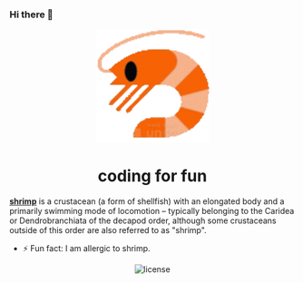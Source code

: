 ### Hi there 👋

<!-- markdownlint-disable-next-line -->
<p align="center">
  <a href="https://en.wikipedia.org/wiki/Shrimp" rel="noopener" target="_blank"><img width="200" src="https://github.com/yabao0x5a/yabao0x5a/blob/main/watch-shrimp.gif?raw=true" alt="shrimp"></a>
</p>

<h1 align="center">coding for fun</h1>

**[shrimp](https://en.wikipedia.org/wiki/Shrimp)** is a crustacean (a form of shellfish) with an elongated body and a primarily swimming mode of locomotion – typically belonging to the Caridea or Dendrobranchiata of the decapod order, although some crustaceans outside of this order are also referred to as "shrimp".

- ⚡ Fun fact: I am allergic to shrimp.
<div align="center">

![license](https://img.shields.io/badge/license-MIT-blue.svg)

</div>


<!--
**yabao0x5a/yabao0x5a** is a ✨ _special_ ✨ repository because its `README.md` (this file) appears on your GitHub profile.

Here are some ideas to get you started:

- 🔭 I’m currently working on ...
- 🌱 I’m currently learning ...
- 👯 I’m looking to collaborate on ...
- 🤔 I’m looking for help with ...
- 💬 Ask me about ...
- 📫 How to reach me: ...
- 😄 Pronouns: ...
- ⚡ Fun fact: ...
-->
